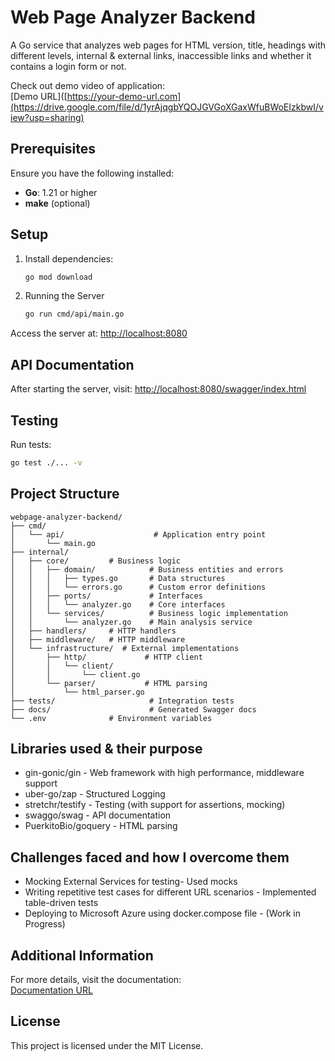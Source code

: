# Web Page Analyzer Backend

A Go service that analyzes web pages for HTML version, title, headings with different levels, internal & external links, inaccessible links and whether it contains a login form or not.

Check out demo video of application:  
[Demo URL]([https://your-demo-url.com](https://drive.google.com/file/d/1yrAjqgbYQOJGVGoXGaxWfuBWoEIzkbwI/view?usp=sharing)

## Prerequisites

Ensure you have the following installed:

- **Go**: 1.21 or higher
- **make** (optional)

## Setup

1. Install dependencies:
   ```sh
   go mod download
   ```

2. Running the Server
   ```sh
   go run cmd/api/main.go
   ```
Access the server at: [http://localhost:8080](http://localhost:8080)

## API Documentation

After starting the server, visit:
[http://localhost:8080/swagger/index.html](http://localhost:8080/swagger/index.html)

## Testing

Run tests:
```sh
go test ./... -v
```

## Project Structure

```
webpage-analyzer-backend/
├── cmd/
│   └── api/                    # Application entry point
│       └── main.go
├── internal/
│   ├── core/         # Business logic
│   │   ├── domain/            # Business entities and errors
│   │   │   ├── types.go       # Data structures
│   │   │   └── errors.go      # Custom error definitions
│   │   ├── ports/             # Interfaces
│   │   │   └── analyzer.go    # Core interfaces
│   │   └── services/          # Business logic implementation
│   │       └── analyzer.go    # Main analysis service
│   ├── handlers/     # HTTP handlers
│   ├── middleware/   # HTTP middleware
│   └── infrastructure/  # External implementations
│       ├── http/             # HTTP client
│       │   └── client/
│       │       └── client.go
│       └── parser/           # HTML parsing
│           └── html_parser.go
├── tests/                     # Integration tests
├── docs/                      # Generated Swagger docs
└── .env              # Environment variables
```

## Libraries used & their purpose
- gin-gonic/gin - Web framework with high performance, middleware support
- uber-go/zap - Structured Logging
- stretchr/testify - Testing (with support for assertions, mocking)
- swaggo/swag - API documentation
- PuerkitoBio/goquery - HTML parsing

## Challenges faced and how I overcome them
- Mocking External Services for testing- Used mocks
- Writing repetitive test cases for different URL scenarios - Implemented table-driven tests
- Deploying to Microsoft Azure using docker.compose file - (Work in Progress)

## Additional Information

For more details, visit the documentation:  
[Documentation URL](https://docs.google.com/document/d/18IrcFGb_ur-Axp3A0NRtFfond7CdH8vCVmjz4spNSyg/edit?tab=t.0#heading=h.vwi3xxoqbucr)

## License

This project is licensed under the MIT License.

